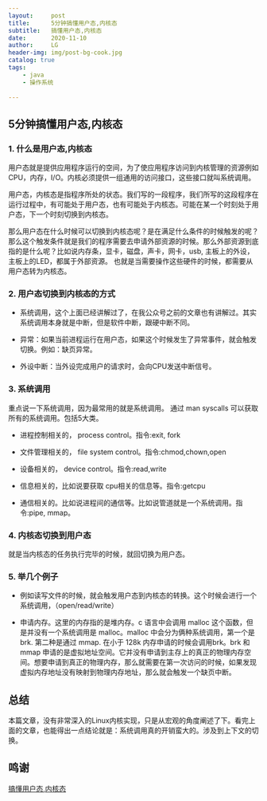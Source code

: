 ```yaml
---
layout:     post
title:      5分钟搞懂用户态,内核态
subtitle:   搞懂用户态,内核态
date:       2020-11-10
author:     LG
header-img: img/post-bg-cook.jpg
catalog: true
tags:
    - java
    - 操作系统
    
---
```




## 5分钟搞懂用户态,内核态


### 1. 什么是用户态,内核态

用户态就是提供应用程序运行的空间，为了使应用程序访问到内核管理的资源例如CPU，内存，I/O。内核必须提供一组通用的访问接口，这些接口就叫系统调用。

用户态，内核态是指程序所处的状态。我们写的一段程序，我们所写的这段程序在运行过程中，有可能处于用户态，也有可能处于内核态。可能在某一个时刻处于用户态，下一个时刻切换到内核态。

那么用户态在什么时候可以切换到内核态呢？是在满足什么条件的时候触发的呢？
那么这个触发条件就是我们的程序需要去申请外部资源的时候。那么外部资源到底指的是什么呢？比如说内存条，显卡，磁盘，声卡，网卡，usb, 主板上的外设，主板上的LED，都属于外部资源。
也就是当需要操作这些硬件的时候，都需要从用户态转为内核态。



### 2. 用户态切换到内核态的方式

- 系统调用，这个上面已经讲解过了，在我公众号之前的文章也有讲解过。其实系统调用本身就是中断，但是软件中断，跟硬中断不同。

- 异常：如果当前进程运行在用户态，如果这个时候发生了异常事件，就会触发切换。例如：缺页异常。

- 外设中断：当外设完成用户的请求时，会向CPU发送中断信号。

### 3. 系统调用

重点说一下系统调用，因为最常用的就是系统调用。 通过 man syscalls 可以获取所有的系统调用。包括5大类。

- 进程控制相关的， process control。指令:exit, fork

- 文件管理相关的， file system control。指令:chmod,chown,open

- 设备相关的， device control。指令:read,write

- 信息相关的，比如说要获取 cpu相关的信息等。指令:getcpu

- 通信相关的。比如说进程间的通信等。比如说管道就是一个系统调用。指令:pipe, mmap。

### 4. 内核态切换到用户态

就是当内核态的任务执行完毕的时候，就回切换为用户态。

### 5. 举几个例子
 
- 例如读写文件的时候，就会触发用户态到内核态的转换。这个时候会进行一个系统调用，（open/read/write）
 
- 申请内存。这里的内存指的是堆内存。c 语言中会调用 malloc 这个函数，但是并没有一个系统调用是 malloc。malloc 中会分为俩种系统调用，第一个是 brk. 第二种是通过 mmap. 在小于 128k 内存申请的时候会调用brk。brk 和 mmap 申请的是虚拟地址空间。它并没有申请到主存上的真正的物理内存空间。想要申请到真正的物理内存，那么就需要在第一次访问的时候，如果发现虚拟内存地址没有映射到物理内存地址，那么就会触发一个缺页中断。

  
## 总结

本篇文章，没有非常深入的Linux内核实现，只是从宏观的角度阐述了下。看完上面的文章，也能得出一点结论就是：系统调用真的开销蛮大的。涉及到上下文的切换。  

## 鸣谢

[搞懂用户态,内核态](https://www.bilibili.com/video/BV16J411p7f1)
